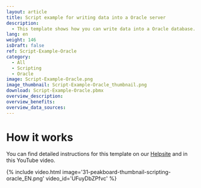 ```yaml
---
layout: article
title: Script example for writing data into a Oracle server
description: 
  - This template shows how you can write data into a Oracle database.
lang: en
weight: 146
isDraft: false
ref: Script-Example-Oracle
category:
  - All
  - Scripting
  - Oracle
image: Script-Example-Oracle.png
image_thumbnail: Script-Example-Oracle_thumbnail.png
download: Script-Example-Oracle.pbmx
overview_description:
overview_benefits:
overview_data_sources:
---
```

# How it works
You can find detailed instructions for this template on our [Helpsite]() and in this YouTube video.

{% include video.html image='31-peakboard-thumbnail-scripting-oracle_EN.png' video_id='UFuyDbZPfvc' %}
